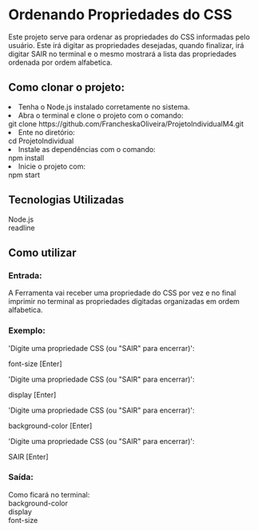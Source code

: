 <h1>Ordenando Propriedades do CSS</h1>
Este projeto serve para ordenar as propriedades do CSS informadas pelo usuário. Este irá digitar as propriedades desejadas, quando finalizar, irá digitar SAIR no terminal e o mesmo mostrará a lista das propriedades ordenada por ordem alfabetica.

<h2>Como clonar o projeto:</h2>
<li>Tenha o Node.js instalado corretamente no sistema.</li> 
<li>Abra o terminal e clone o projeto com o comando:</li>
git clone https://github.com/FrancheskaOliveira/ProjetoIndividualM4.git
<li>Ente no diretório:</li>
cd ProjetoIndividual
<li>Instale as dependências com o comando:</li>
npm install
<li>Inicie o projeto com:</li>
npm start

<h2>Tecnologias Utilizadas</h2>
Node.js
<br> 
readline

<h2>Como utilizar</h2>
<h3>Entrada:</h3>
A Ferramenta vai receber uma propriedade do CSS por vez e no final imprimir no terminal as propriedades digitadas organizadas em ordem alfabetica.
<br>
<h3>Exemplo:</h3>
'Digite uma propriedade CSS (ou "SAIR" para encerrar)':

font-size [Enter]

'Digite uma propriedade CSS (ou "SAIR" para encerrar)':

display [Enter]

'Digite uma propriedade CSS (ou "SAIR" para encerrar)':

background-color [Enter]

'Digite uma propriedade CSS (ou "SAIR" para encerrar)': 

SAIR [Enter]

<h3>Saída:</h3>
Como ficará no terminal: <br>
background-color <br>
display <br>
font-size <br>